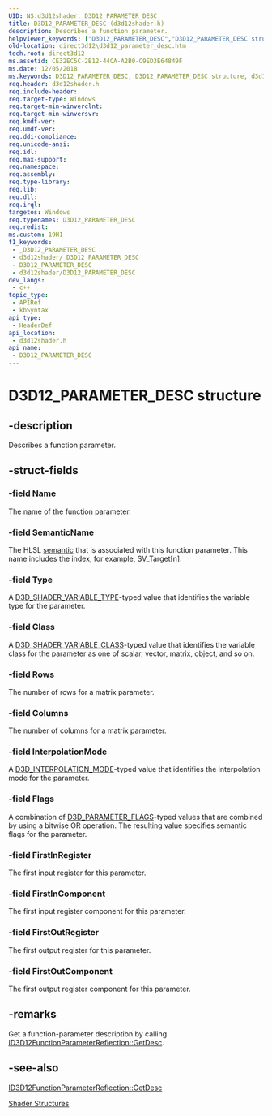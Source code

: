 ```yaml
---
UID: NS:d3d12shader._D3D12_PARAMETER_DESC
title: D3D12_PARAMETER_DESC (d3d12shader.h)
description: Describes a function parameter.
helpviewer_keywords: ["D3D12_PARAMETER_DESC","D3D12_PARAMETER_DESC structure","d3d12shader/D3D12_PARAMETER_DESC","direct3d12.d3d12_parameter_desc"]
old-location: direct3d12\d3d12_parameter_desc.htm
tech.root: direct3d12
ms.assetid: CE32EC5C-2B12-44CA-A2B0-C9ED3E64849F
ms.date: 12/05/2018
ms.keywords: D3D12_PARAMETER_DESC, D3D12_PARAMETER_DESC structure, d3d12shader/D3D12_PARAMETER_DESC, direct3d12.d3d12_parameter_desc
req.header: d3d12shader.h
req.include-header: 
req.target-type: Windows
req.target-min-winverclnt: 
req.target-min-winversvr: 
req.kmdf-ver: 
req.umdf-ver: 
req.ddi-compliance: 
req.unicode-ansi: 
req.idl: 
req.max-support: 
req.namespace: 
req.assembly: 
req.type-library: 
req.lib: 
req.dll: 
req.irql: 
targetos: Windows
req.typenames: D3D12_PARAMETER_DESC
req.redist: 
ms.custom: 19H1
f1_keywords:
 - _D3D12_PARAMETER_DESC
 - d3d12shader/_D3D12_PARAMETER_DESC
 - D3D12_PARAMETER_DESC
 - d3d12shader/D3D12_PARAMETER_DESC
dev_langs:
 - c++
topic_type:
 - APIRef
 - kbSyntax
api_type:
 - HeaderDef
api_location:
 - d3d12shader.h
api_name:
 - D3D12_PARAMETER_DESC
---
```


# D3D12_PARAMETER_DESC structure


## -description

Describes a function parameter.

## -struct-fields

### -field Name

The name of the function parameter.

### -field SemanticName

The HLSL <a href="https://docs.microsoft.com/windows/desktop/direct3dhlsl/dx-graphics-hlsl-semantics">semantic</a> that is associated with this function parameter. This name includes the index, for example, SV_Target[n].

### -field Type

A <a href="https://docs.microsoft.com/windows/desktop/api/d3dcommon/ne-d3dcommon-d3d_shader_variable_type">D3D_SHADER_VARIABLE_TYPE</a>-typed value that identifies the variable type for the parameter.

### -field Class

A <a href="https://docs.microsoft.com/windows/desktop/api/d3dcommon/ne-d3dcommon-d3d_shader_variable_class">D3D_SHADER_VARIABLE_CLASS</a>-typed value that identifies the variable class for the parameter as one of scalar, vector, matrix, object, and so on.

### -field Rows

The number of rows for a matrix parameter.

### -field Columns

The number of columns for a matrix parameter.

### -field InterpolationMode

A <a href="https://docs.microsoft.com/windows/desktop/api/d3dcommon/ne-d3dcommon-d3d_interpolation_mode">D3D_INTERPOLATION_MODE</a>-typed value that identifies the interpolation mode for the parameter.

### -field Flags

A combination of <a href="https://docs.microsoft.com/windows/desktop/api/d3dcommon/ne-d3dcommon-d3d_parameter_flags">D3D_PARAMETER_FLAGS</a>-typed values that are combined by using a bitwise OR operation. The resulting value specifies semantic flags for the parameter.

### -field FirstInRegister

The first input register for this parameter.

### -field FirstInComponent

The first input register component for this parameter.

### -field FirstOutRegister

The first output register for this parameter.

### -field FirstOutComponent

The first output register component for this parameter.

## -remarks

Get a function-parameter description by calling <a href="https://docs.microsoft.com/windows/desktop/api/d3d12shader/nf-d3d12shader-id3d12functionparameterreflection-getdesc">ID3D12FunctionParameterReflection::GetDesc</a>.

## -see-also

<a href="https://docs.microsoft.com/windows/desktop/api/d3d12shader/nf-d3d12shader-id3d12functionparameterreflection-getdesc">ID3D12FunctionParameterReflection::GetDesc</a>



<a href="https://docs.microsoft.com/windows/desktop/direct3d12/d3d12-graphics-reference-shader-structures">Shader Structures</a>


